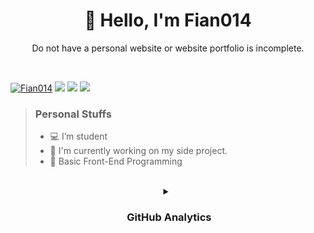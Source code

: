 
<h1 align="center">👋 Hello, I'm Fian014</h1>
<!-- <p align="center">Don't expect if you don't want to be disappointed</p> <br /> -->
<p align="center">Do not have a personal website or website portfolio is incomplete.</p> <br />

 
[![Fian014](https://i.pinimg.com/originals/98/28/6a/98286a2243ada070aef5a6925dd3bc54.gif "Fian014")](https://fian014.site)
![](https://komarev.com/ghpvc/?username=FianEunoia&style=for-the-badge&color=blueviolet)
[<img src="https://img.shields.io/badge/instagram-%23E4405F.svg?&style=for-the-badge&logo=instagram&logoColor=white">](https://instagram.com/alfn.arsyd_)
[<img src="https://img.shields.io/badge/twitter-1DA1F2.svg?&style=for-the-badge&logo=twitter&logoColor=white">](https://twitter.com/fiannnn14)

> <h3>Personal Stuffs</h3>
>
> - 💻 I’m student
> - 🌱 I'm currently working on my side project.
> - 📓 Basic Front-End Programming 

<br />

<details align="center">
  <summary><h3>&nbsp;GitHub Analytics</h3></summary>
  <br />
  
  ![Fian014 GitHub stats](https://github-readme-stats.vercel.app/api?username=fian14-id&show_icons=true&theme=tokyonight) <br />
  [![Fian014 Top Languages](https://github-readme-stats.vercel.app/api/top-langs?username=fian14-id&layout=compact&theme=tokyonight)](https://github-readme-stats.vercel.app)
</details>

<!-- - Primary Language(s): &nbsp;

  ![JavaScript](https://img.shields.io/badge/JavaScript-323330?style=for-the-badge&logo=javascript&logoColor=F7DF1E)
  ![CSS](https://img.shields.io/badge/CSS3-1572B6?style=for-the-badge&logo=css3&logoColor=white)
  ![HTML](https://img.shields.io/badge/HTML5-E34F26?style=for-the-badge&logo=html5&logoColor=white)
- Frameworks: &nbsp; [-] -->

 <!-- ![React](https://img.shields.io/badge/React-61DAFB?style=for-the-badge&logo=React&logoColor=black)
  ![Tailwind](https://img.shields.io/badge/Tailwind-06B6D4?style=for-the-badge&logo=tailwindcss&logoColor=white) -->
<!-- 
### 📎 &nbsp;GitHub Analytics
---

![Fian014 GitHub stats](https://github-readme-stats.vercel.app/api?username=fian14-id&show_icons=true&theme=tokyonight)

 ![Banner](https://i.pinimg.com/originals/98/28/6a/98286a2243ada070aef5a6925dd3bc54.gif) <br />

[![Fian014 Top Languages](https://github-readme-stats.vercel.app/api/top-langs?username=fian14-id&layout=compact&theme=tokyonight)](https://github-readme-stats.vercel.app)
 -->
